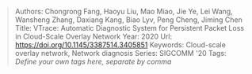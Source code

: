 > Authors: Chongrong Fang, Haoyu Liu, Mao Miao, Jie Ye, Lei Wang, Wansheng Zhang, Daxiang Kang, Biao Lyv, Peng Cheng, Jiming Chen
> Title: VTrace: Automatic Diagnostic System for Persistent Packet Loss in Cloud-Scale Overlay Network
> Year: 2020
> Url: https://doi.org/10.1145/3387514.3405851
> Keywords: Cloud-scale overlay network, Network diagnosis
> Series: SIGCOMM '20
> Tags: *Define your own tags here, separate by comma*